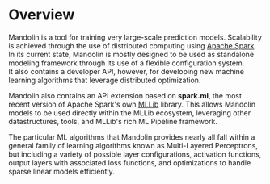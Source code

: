 Overview
=========

Mandolin is a tool for training very large-scale prediction models. Scalability
is achieved through the use of distributed computing using [Apache Spark](http://apache.spark.org). 
In its current state, Mandolin is mostly designed to be used as standalone modeling
framework through its use of a flexible configuration system.  
It also contains a developer API, however, for developing new machine learning
algorithms that leverage distributed optimization. 

Mandolin also contains an API extension based on **spark.ml**, the most recent version of
Apache Spark's own [MLLib](http://spark.apache.org/docs/latest/mllib-guide.html) library.
This allows Mandolin models to be used directly within the MLLib ecosystem, leveraging
other datastructures, tools, and MLLib's rich ML Pipeline framework.

The particular ML algorithms that Mandolin provides nearly all fall within a general 
family of learning algorithms known as Multi-Layered Perceptrons, but including a
variety of possible layer configurations, activation functions, output layers with associated
loss functions, and optimizations to handle sparse linear models efficiently.  
